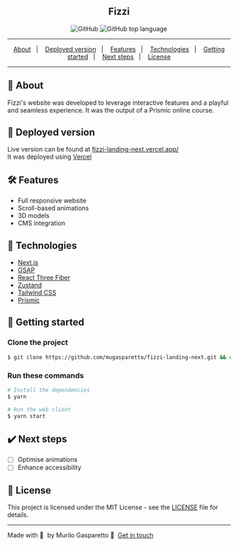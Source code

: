 <div align="center">
  <h2>Fizzi</h2>
  <img alt="GitHub" src="https://img.shields.io/badge/license-MIT-green"> <img alt="GitHub top language" src="https://img.shields.io/github/languages/top/mugasparetto/fizzi-landing-next">
</div>

---

<p align="center">
  <a href="#pencil-about">About</a>&nbsp;&nbsp;&nbsp;|&nbsp;&nbsp;&nbsp;
  <a href="#link-deployed-version">Deployed version</a>&nbsp;&nbsp;&nbsp;|&nbsp;&nbsp;&nbsp;
  <a href="#hammer_and_wrench-features">Features</a>&nbsp;&nbsp;&nbsp;|&nbsp;&nbsp;&nbsp;
  <a href="#space_invader-technologies">Technologies</a>&nbsp;&nbsp;&nbsp;|&nbsp;&nbsp;&nbsp;
  <a href="#rocket-getting-started">Getting started</a>&nbsp;&nbsp;&nbsp;|&nbsp;&nbsp;&nbsp;
    <a href="#heavy_check_mark-next-steps">Next steps</a>&nbsp;&nbsp;&nbsp;|&nbsp;&nbsp;&nbsp;
  <a href="#page_facing_up-license">License</a>
</p>

---

## :pencil: About

Fizzi's website was developed to leverage interactive features and a playful and seamless experience. It was the output of a Prismic online course.

## :link: Deployed version

Live version can be found at [fizzi-landing-next.vercel.app/](https://fizzi-landing-next.vercel.app/)<br />
It was deployed using [Vercel](https://vercel.com/)

## :hammer_and_wrench: Features

- Full responsive website
- Scroll-based animations
- 3D models
- CMS integration

## :space_invader: Technologies

- [Next.js](https://nextjs.org/)
- [GSAP](https://gsap.com/)
- [React Three Fiber](https://r3f.docs.pmnd.rs/)
- [Zustand](https://github.com/pmndrs/zustand)
- [Tailwind CSS](https://tailwindcss.com/)
- [Prismic](https://prismic.io/)

## :rocket: Getting started

### Clone the project

```bash
$ git clone https://github.com/mugasparetto/fizzi-landing-next.git && cd fizzi-landing-next
```

### Run these commands
```bash
# Install the dependencies
$ yarn

# Run the web client
$ yarn start
```

## :heavy_check_mark: Next steps

- [ ] Optimise animations
- [ ] Enhance accessibility

## :page_facing_up: License

This project is licensed under the MIT License - see the [LICENSE](LICENSE) file for details.

---

Made with 💜 &nbsp;by Murilo Gasparetto 👋 &nbsp;[Get in touch](https://www.linkedin.com/in/mugasparetto/)
